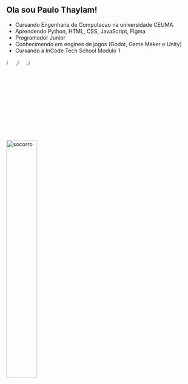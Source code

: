 ## Ola sou Paulo Thaylam!

- Cursando Engenharia de Computacao na universidade CEUMA
- Aprendendo Python, HTML, CSS, JavaScript, Figma
- Programador Junior
- Conhecimendo em engines de jogos (Godot, Game Maker e Unity)
- Cursando a InCode Tech School Modulo 1

<div>
  <a href="https://github.com/paulothaylam">
</div>


<img src="https://img.icons8.com/?size=100&id=20909&format=png&color=000000" alt="html" width="5%"> </img>
<img src="https://img.icons8.com/?size=100&id=7gdY5qNXaKC0&format=png&color=000000" alt="css" width="5%"> </img>
<img src="https://img.icons8.com/?size=100&id=108784&format=png&color=000000" alt="javascript" width="5%"> </img>

<img src="https://meuvestibular.com.br/wp-content/uploads/2018/11/ceuma-og-1200x900.jpg" alt="socorro" width="40%"> </img>


<!--https://img.icons8.com/?size=100&id=108784&format=png&color=000000
**paulothaylam/paulothaylam** is a ✨ _special_ ✨ repository because its `README.md` (this file) appears on your GitHub profile.

Here are some ideas to get you started:

- 🔭 I’m currently working on ...
- 🌱 I’m currently learning ...
- 👯 I’m looking to collaborate on ...
- 🤔 I’m looking for help with ...
- 💬 Ask me about ...
- 📫 How to reach me: ...
- 😄 Pronouns: ...
- ⚡ Fun fact: ...
-->
